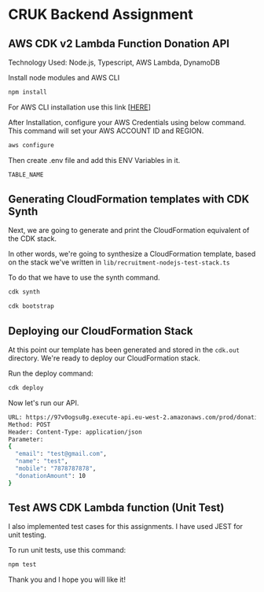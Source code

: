 # CRUK Backend Assignment

## AWS CDK v2 Lambda Function Donation API

Technology Used: Node.js, Typescript, AWS Lambda, DynamoDB

Install node modules and AWS CLI 

```bash
npm install
```

For AWS CLI installation use this link [[HERE](https://awscli.amazonaws.com/AWSCLIV2.pkg)]

After Installation, configure your AWS Credentials using below command. This command will set your AWS ACCOUNT ID and REGION.

```bash
aws configure
```

Then create .env file and add this ENV Variables in it.

```bash
TABLE_NAME
```

## Generating CloudFormation templates with CDK Synth

Next, we are going to generate and print the CloudFormation equivalent of the CDK stack.

In other words, we're going to synthesize a CloudFormation template, based on the stack we've written in ``lib/recruitment-nodejs-test-stack.ts``

To do that we have to use the synth command.

```bash 
cdk synth
```


```bash 
cdk bootstrap
```


## Deploying our CloudFormation Stack

At this point our template has been generated and stored in the ``cdk.out`` directory. We're ready to deploy our CloudFormation stack.

Run the deploy command:

```bash 
cdk deploy
```

Now let's run our API.

```bash
URL: https://97v0ogsu8g.execute-api.eu-west-2.amazonaws.com/prod/donations
Method: POST
Header: Content-Type: application/json
Parameter: 
{
  "email": "test@gmail.com",
  "name": "test",
  "mobile": "7878787878",
  "donationAmount": 10
}
```


## Test AWS CDK Lambda function (Unit Test)

I also implemented test cases for this assignments. I have used JEST for unit testing.

To run unit tests, use this command:

```bash
npm test
```

Thank you and I hope you will like it!

